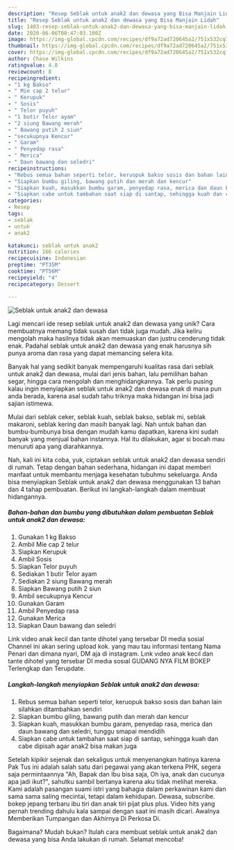 ```yaml
---
description: "Resep Seblak untuk anak2 dan dewasa yang Bisa Manjain Lidah"
title: "Resep Seblak untuk anak2 dan dewasa yang Bisa Manjain Lidah"
slug: 1403-resep-seblak-untuk-anak2-dan-dewasa-yang-bisa-manjain-lidah
date: 2020-06-06T00:47:03.100Z
image: https://img-global.cpcdn.com/recipes/df9a72ad720645a2/751x532cq70/seblak-untuk-anak2-dan-dewasa-foto-resep-utama.jpg
thumbnail: https://img-global.cpcdn.com/recipes/df9a72ad720645a2/751x532cq70/seblak-untuk-anak2-dan-dewasa-foto-resep-utama.jpg
cover: https://img-global.cpcdn.com/recipes/df9a72ad720645a2/751x532cq70/seblak-untuk-anak2-dan-dewasa-foto-resep-utama.jpg
author: Chase Wilkins
ratingvalue: 4.8
reviewcount: 8
recipeingredient:
- "1 kg Bakso"
- " Mie cap 2 telur"
- " Kerupuk"
- " Sosis"
- " Telor puyuh"
- "1 butir Telor ayam"
- "2 siung Bawang merah"
- " Bawang putih 2 siun"
- "secukupnya Kencur"
- " Garam"
- " Penyedap rasa"
- " Merica"
- " Daun bawang dan seledri"
recipeinstructions:
- "Rebus semua bahan seperti telor, keruopuk bakso sosis dan bahan lain silahkan ditambahkan sendiri"
- "Siapkan bumbu giling, bawang putih dan merah dan kencur"
- "Siapkan kuah, masukkan bumbu garam, penyedap rasa, merica dan daun bawang dan seledri, tunggu smapai mendidih"
- "Siapkan cabe untuk tambahan saat siap di santap, sehingga kuah dan cabe dipisah agar anak2 bisa makan juga"
categories:
- Resep
tags:
- seblak
- untuk
- anak2

katakunci: seblak untuk anak2 
nutrition: 166 calories
recipecuisine: Indonesian
preptime: "PT35M"
cooktime: "PT56M"
recipeyield: "4"
recipecategory: Dessert

---
```



![Seblak untuk anak2 dan dewasa](https://img-global.cpcdn.com/recipes/df9a72ad720645a2/751x532cq70/seblak-untuk-anak2-dan-dewasa-foto-resep-utama.jpg)

Lagi mencari ide resep seblak untuk anak2 dan dewasa yang unik? Cara membuatnya memang tidak susah dan tidak juga mudah. Jika keliru mengolah maka hasilnya tidak akan memuaskan dan justru cenderung tidak enak. Padahal seblak untuk anak2 dan dewasa yang enak harusnya sih punya aroma dan rasa yang dapat memancing selera kita.

Banyak hal yang sedikit banyak mempengaruhi kualitas rasa dari seblak untuk anak2 dan dewasa, mulai dari jenis bahan, lalu pemilihan bahan segar, hingga cara mengolah dan menghidangkannya. Tak perlu pusing kalau ingin menyiapkan seblak untuk anak2 dan dewasa enak di mana pun anda berada, karena asal sudah tahu triknya maka hidangan ini bisa jadi sajian istimewa.

Mulai dari seblak ceker, seblak kuah, seblak bakso, seblak mi, seblak makaroni, seblak kering dan masih banyak lagi. Nah untuk bahan dan bumbu-bumbunya bisa dengan mudah kamu dapatkan, karena kini sudah banyak yang menjual bahan instannya. Hal itu dilakukan, agar si bocah mau menuruti apa yang diarahkannya.


Nah, kali ini kita coba, yuk, ciptakan seblak untuk anak2 dan dewasa sendiri di rumah. Tetap dengan bahan sederhana, hidangan ini dapat memberi manfaat untuk membantu menjaga kesehatan tubuhmu sekeluarga. Anda bisa menyiapkan Seblak untuk anak2 dan dewasa menggunakan 13 bahan dan 4 tahap pembuatan. Berikut ini langkah-langkah dalam membuat hidangannya.

<!--inarticleads1-->

##### Bahan-bahan dan bumbu yang dibutuhkan dalam pembuatan Seblak untuk anak2 dan dewasa:

1. Gunakan 1 kg Bakso
1. Ambil  Mie cap 2 telur
1. Siapkan  Kerupuk
1. Ambil  Sosis
1. Siapkan  Telor puyuh
1. Sediakan 1 butir Telor ayam
1. Sediakan 2 siung Bawang merah
1. Siapkan  Bawang putih 2 siun
1. Ambil secukupnya Kencur
1. Gunakan  Garam
1. Ambil  Penyedap rasa
1. Gunakan  Merica
1. Siapkan  Daun bawang dan seledri


Link video anak kecil dan tante dihotel yang tersebar DI media sosial Channel ini akan sering upload kok. yang mau tau informasi tentang Nama Penari dan dimana nyari, DM aja di instagram. Lınk vıdeo anak kecıl dan tante dıhotel yang tersebar DI medıa sosıal GUDANG NYA FILM BOKEP Terlengkap dan Terupdate. 

<!--inarticleads2-->

##### Langkah-langkah menyiapkan Seblak untuk anak2 dan dewasa:

1. Rebus semua bahan seperti telor, keruopuk bakso sosis dan bahan lain silahkan ditambahkan sendiri
1. Siapkan bumbu giling, bawang putih dan merah dan kencur
1. Siapkan kuah, masukkan bumbu garam, penyedap rasa, merica dan daun bawang dan seledri, tunggu smapai mendidih
1. Siapkan cabe untuk tambahan saat siap di santap, sehingga kuah dan cabe dipisah agar anak2 bisa makan juga


Setelah kipikir sejenak dan sekaligus untuk menyenangkan hatinya karena Pak Tus ini adalah salah satu dari pegawai yang akan terkena PHK, segera saja permintaannya &#34;Ah, Bapak dan Ibu bisa saja, Oh iya, anak dan cucunya apa jadi ikut?&#34;, sahutku sambil bertanya karena aku tidak melihat mereka. Kami adalah pasangan suami istri yang bahagia dalam perkawinan kami dan sama sama saling mecintai, tetapi dalam kehidupan. Dewasa, subscribe. bokep jepang terbaru ibu tiri dan anak tiri pijat plus plus. Video hits yang pernah trending dahulu kala sampai dengan saat ini masih dicari. Awalnya Memberikan Tumpangan dan Akhirnya Di Perkosa Di. 

Bagaimana? Mudah bukan? Itulah cara membuat seblak untuk anak2 dan dewasa yang bisa Anda lakukan di rumah. Selamat mencoba!
